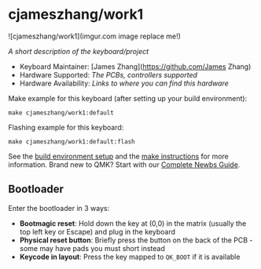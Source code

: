 # cjameszhang/work1

![cjameszhang/work1](imgur.com image replace me!)

*A short description of the keyboard/project*

* Keyboard Maintainer: [James Zhang](https://github.com/James Zhang)
* Hardware Supported: *The PCBs, controllers supported*
* Hardware Availability: *Links to where you can find this hardware*

Make example for this keyboard (after setting up your build environment):

    make cjameszhang/work1:default

Flashing example for this keyboard:

    make cjameszhang/work1:default:flash

See the [build environment setup](https://docs.qmk.fm/#/getting_started_build_tools) and the [make instructions](https://docs.qmk.fm/#/getting_started_make_guide) for more information. Brand new to QMK? Start with our [Complete Newbs Guide](https://docs.qmk.fm/#/newbs).

## Bootloader

Enter the bootloader in 3 ways:

* **Bootmagic reset**: Hold down the key at (0,0) in the matrix (usually the top left key or Escape) and plug in the keyboard
* **Physical reset button**: Briefly press the button on the back of the PCB - some may have pads you must short instead
* **Keycode in layout**: Press the key mapped to `QK_BOOT` if it is available
